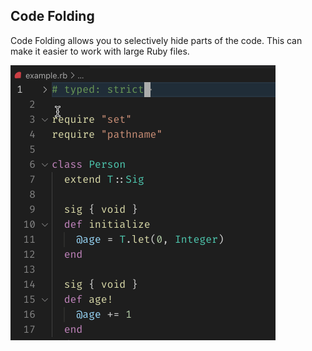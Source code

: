 ## Code Folding

<!-- Does NOT need Sorbet -->

Code Folding allows you to selectively hide parts of the code. This can make it easier to work with large Ruby files.

![Folding Ranges](ruby-lsp-misc/folding_ranges.gif)
